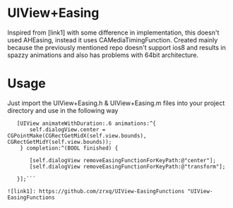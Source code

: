 UIView+Easing
=============

Inspired from [link1]  with some difference in implementation, this doesn't used AHEasing, instead it uses CAMediaTimingFunction. Created mainly because the previously mentioned repo doesn't support ios8 and results in spazzy animations and also has problems with 64bit architecture.


Usage
=====

Just import the UIView+Easing.h & UIView+Easing.m files into your project directory and use in the following way

 ```[self.dialogView setEasingFunction:easeOutBack forKeyPath:@"center"];
    [UIView animateWithDuration:.6 animations:^{
    	self.dialogView.center = CGPointMake(CGRectGetMidX(self.view.bounds), CGRectGetMidY(self.view.bounds));
     } completion:^(BOOL finished) {
        
        [self.dialogView removeEasingFunctionForKeyPath:@"center"];
        [self.dialogView removeEasingFunctionForKeyPath:@"transform"];
        
    }];```

![link1]: https://github.com/zrxq/UIView-EasingFunctions "UIView-EasingFunctions